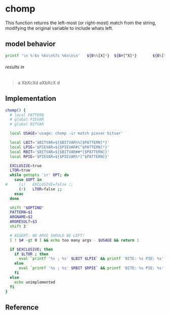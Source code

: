 # chomp

This function returns the left-most (or right-most) match from the string, modifying
the original variable to include whats left.

## model behavior

```sh
printf '\n %-6s %6s\n%7s %6s\n\n'   ${B%%[X]*}  ${B#[^X]*}       ${B%[^X]*} ${B##*[X]}
```

###### results in

> a      XbXcXd
> aXbXcX      d

## Implementation

```sh
chomp() {
  # local PATTERN
  # global PIEVAR
  # global BITVAR

  local USAGE='usage: chomp -ir match pievar bitvar'

  local LBIT='$BITVAR=${$BITVAR%%[$PATTERN]*}'
  local LPIE='$PIEVAR=${$PIEVAR#[^$PATTERN]*}'
  local RBIT='$BITVAR=${$BITVAR##*[$PATTERN]}'
  local RPIE='$PIEVAR=${$PIEVAR%*[^$PATTERN]}'

  EXCLUSIVE=true
  LTOR=true
  while getopts 'ir' OPT; do
    case $OPT in
#     (i)   EXCLUSIVE=false ;;
      (r)   LTOR=false ;;
    esac
  done

  shift "$OPTIND"
  PATTERN=$1
  ARGNAME=$2
  ARGRESULT=$3
  shift 3

  # ASSERT: NO ARGS SHOULD BE LEFT!
  [ ! $# -gt 0 ] && echo too many args - $USAGE && return 1

  if $EXCLUSIVE; then
    if $LTOR ; then
      eval `printf '%s ; %s' $LBIT $LPIE` && printf 'BITE: %s PIE: %s' $LBIT $LPIE
    else
      eval `printf '%s ; %s' $RBIT $RPIE` && printf 'BITE: %s PIE: %s' $RBIT $RPIE
    fi
  else
    echo unimplemented
  fi
}
```

## Reference

